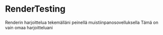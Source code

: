 # RenderTesting
Renderin harjoittelua tekemälläni peinellä muistiinpanosovelluksella
Tämä on vain omaa harjoitteluani
